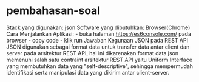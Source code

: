 # pembahasan-soal

Stack yang digunakan: json
Software yang dibutuhkan: Browser(Chrome)
Cara Menjalankan Aplikasi: - buka halaman https://es6console.com/ pada browser
                           - copy code 
                           - klik run 
Jawaban Kegunaan JSON pada REST API
JSON digunakan sebagai format data untuk transfer data antar client dan server pada arsitektur REST API, hal ini dikarenakan format data json memenuhi salah satu contraint arsitektur REST API yaitu Uniform Interface yang membutuhkan data yang "self-descriptive", sehingga mempermudah identifikasi serta manipulasi data yang dikirim antar client-server.      
